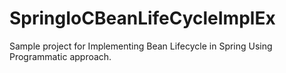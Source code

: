 # SpringIoCBeanLifeCycleImplEx
Sample project for Implementing Bean Lifecycle in Spring Using Programmatic approach.
